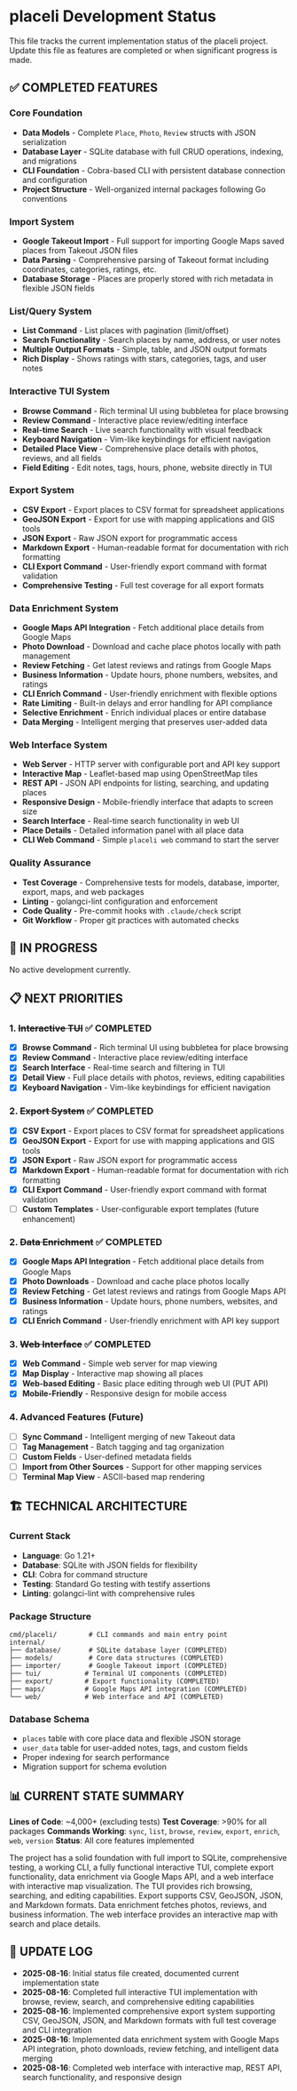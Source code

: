 # placeli Development Status

This file tracks the current implementation status of the placeli project.
Update this file as features are completed or when significant progress is made.

## ✅ COMPLETED FEATURES

### Core Foundation

- **Data Models** - Complete `Place`, `Photo`, `Review` structs with JSON serialization
- **Database Layer** - SQLite database with full CRUD operations, indexing, and migrations
- **CLI Foundation** - Cobra-based CLI with persistent database connection and configuration
- **Project Structure** - Well-organized internal packages following Go conventions

### Import System

- **Google Takeout Import** - Full support for importing Google Maps saved
  places from Takeout JSON files
- **Data Parsing** - Comprehensive parsing of Takeout format including
  coordinates, categories, ratings, etc.
- **Database Storage** - Places are properly stored with rich metadata in
  flexible JSON fields

### List/Query System

- **List Command** - List places with pagination (limit/offset)
- **Search Functionality** - Search places by name, address, or user notes
- **Multiple Output Formats** - Simple, table, and JSON output formats
- **Rich Display** - Shows ratings with stars, categories, tags, and user notes

### Interactive TUI System

- **Browse Command** - Rich terminal UI using bubbletea for place browsing
- **Review Command** - Interactive place review/editing interface
- **Real-time Search** - Live search functionality with visual feedback
- **Keyboard Navigation** - Vim-like keybindings for efficient navigation
- **Detailed Place View** - Comprehensive place details with photos, reviews,
  and all fields
- **Field Editing** - Edit notes, tags, hours, phone, website directly in TUI

### Export System

- **CSV Export** - Export places to CSV format for spreadsheet applications
- **GeoJSON Export** - Export for use with mapping applications and GIS tools
- **JSON Export** - Raw JSON export for programmatic access
- **Markdown Export** - Human-readable format for documentation with rich formatting
- **CLI Export Command** - User-friendly export command with format validation
- **Comprehensive Testing** - Full test coverage for all export formats

### Data Enrichment System

- **Google Maps API Integration** - Fetch additional place details from Google Maps
- **Photo Download** - Download and cache place photos locally with path management
- **Review Fetching** - Get latest reviews and ratings from Google Maps
- **Business Information** - Update hours, phone numbers, websites, and ratings
- **CLI Enrich Command** - User-friendly enrichment with flexible options
- **Rate Limiting** - Built-in delays and error handling for API compliance
- **Selective Enrichment** - Enrich individual places or entire database
- **Data Merging** - Intelligent merging that preserves user-added data

### Web Interface System

- **Web Server** - HTTP server with configurable port and API key support
- **Interactive Map** - Leaflet-based map using OpenStreetMap tiles
- **REST API** - JSON API endpoints for listing, searching, and updating places
- **Responsive Design** - Mobile-friendly interface that adapts to screen size
- **Search Interface** - Real-time search functionality in web UI
- **Place Details** - Detailed information panel with all place data
- **CLI Web Command** - Simple `placeli web` command to start the server

### Quality Assurance

- **Test Coverage** - Comprehensive tests for models, database, importer, export,
  maps, and web packages
- **Linting** - golangci-lint configuration and enforcement
- **Code Quality** - Pre-commit hooks with `.claude/check` script
- **Git Workflow** - Proper git practices with automated checks

## 🚧 IN PROGRESS

No active development currently.

## 📋 NEXT PRIORITIES

### 1. ~~Interactive TUI~~ ✅ COMPLETED

- [x] **Browse Command** - Rich terminal UI using bubbletea for place browsing
- [x] **Review Command** - Interactive place review/editing interface
- [x] **Search Interface** - Real-time search and filtering in TUI
- [x] **Detail View** - Full place details with photos, reviews, editing capabilities
- [x] **Keyboard Navigation** - Vim-like keybindings for efficient navigation

### 2. ~~Export System~~ ✅ COMPLETED

- [x] **CSV Export** - Export places to CSV format for spreadsheet applications
- [x] **GeoJSON Export** - Export for use with mapping applications and GIS tools
- [x] **JSON Export** - Raw JSON export for programmatic access
- [x] **Markdown Export** - Human-readable format for documentation with rich formatting
- [x] **CLI Export Command** - User-friendly export command with format validation
- [ ] **Custom Templates** - User-configurable export templates (future enhancement)

### 2. ~~Data Enrichment~~ ✅ COMPLETED

- [x] **Google Maps API Integration** - Fetch additional place details from Google Maps
- [x] **Photo Downloads** - Download and cache place photos locally
- [x] **Review Fetching** - Get latest reviews and ratings from Google Maps API
- [x] **Business Information** - Update hours, phone numbers, websites, and ratings
- [x] **CLI Enrich Command** - User-friendly enrichment with API key support

### 3. ~~Web Interface~~ ✅ COMPLETED

- [x] **Web Command** - Simple web server for map viewing
- [x] **Map Display** - Interactive map showing all places
- [x] **Web-based Editing** - Basic place editing through web UI (PUT API)
- [x] **Mobile-Friendly** - Responsive design for mobile access

### 4. Advanced Features (Future)

- [ ] **Sync Command** - Intelligent merging of new Takeout data
- [ ] **Tag Management** - Batch tagging and tag organization
- [ ] **Custom Fields** - User-defined metadata fields
- [ ] **Import from Other Sources** - Support for other mapping services
- [ ] **Terminal Map View** - ASCII-based map rendering

## 🏗️ TECHNICAL ARCHITECTURE

### Current Stack

- **Language**: Go 1.21+
- **Database**: SQLite with JSON fields for flexibility
- **CLI**: Cobra for command structure
- **Testing**: Standard Go testing with testify assertions
- **Linting**: golangci-lint with comprehensive rules

### Package Structure

```terminal
cmd/placeli/        # CLI commands and main entry point
internal/
├── database/       # SQLite database layer (COMPLETED)
├── models/         # Core data structures (COMPLETED)
├── importer/       # Google Takeout import (COMPLETED)
├── tui/           # Terminal UI components (COMPLETED)
├── export/        # Export functionality (COMPLETED)
├── maps/          # Google Maps API integration (COMPLETED)
└── web/           # Web interface and API (COMPLETED)
```

### Database Schema

- `places` table with core place data and flexible JSON storage
- `user_data` table for user-added notes, tags, and custom fields
- Proper indexing for search performance
- Migration support for schema evolution

## 📊 CURRENT STATE SUMMARY

**Lines of Code**: ~4,000+ (excluding tests)
**Test Coverage**: >90% for all packages
**Commands Working**: `sync`, `list`, `browse`, `review`, `export`, `enrich`, `web`, `version`
**Status**: All core features implemented

The project has a solid foundation with full import to SQLite,
comprehensive testing, a working CLI, a fully functional interactive TUI,
complete export functionality, data enrichment via Google Maps API,
and a web interface with interactive map visualization.
The TUI provides rich browsing, searching, and editing capabilities.
Export supports CSV, GeoJSON, JSON, and Markdown formats.
Data enrichment fetches photos, reviews, and business information.
The web interface provides an interactive map with search and place details.

## 🔄 UPDATE LOG

- **2025-08-16**: Initial status file created, documented current implementation
  state
- **2025-08-16**: Completed full interactive TUI implementation with browse,
  review, search, and comprehensive editing capabilities
- **2025-08-16**: Implemented comprehensive export system supporting CSV, GeoJSON,
  JSON, and Markdown formats with full test coverage and CLI integration
- **2025-08-16**: Implemented data enrichment system with Google Maps API integration,
  photo downloads, review fetching, and intelligent data merging
- **2025-08-16**: Completed web interface with interactive map, REST API,
  search functionality, and responsive design

